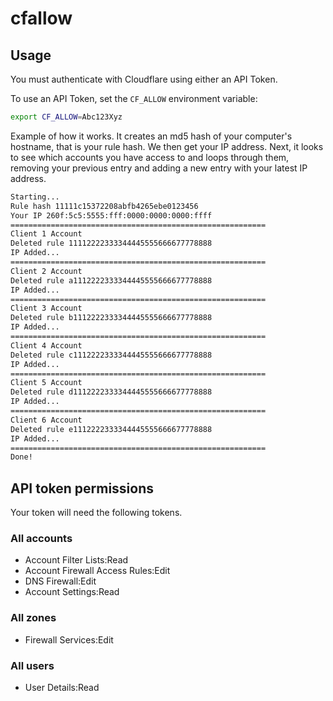 # cfallow

## Usage

You must authenticate with Cloudflare using either an API Token.

To use an API Token, set the `CF_ALLOW` environment variable:

```bash
export CF_ALLOW=Abc123Xyz
```

Example of how it works. It creates an md5 hash of your computer's hostname,
that is your rule hash. We then get your IP address. Next, it looks to see
which accounts you have access to and loops through them, removing your
previous entry and adding a new entry with your latest IP address.

```bash
Starting...
Rule hash 11111c15372208abfb4265ebe0123456
Your IP 260f:5c5:5555:fff:0000:0000:0000:ffff
=========================================================
Client 1 Account
Deleted rule 11112222333344445555666677778888
IP Added...
=========================================================
Client 2 Account
Deleted rule a1112222333344445555666677778888
IP Added...
=========================================================
Client 3 Account
Deleted rule b1112222333344445555666677778888
IP Added...
=========================================================
Client 4 Account
Deleted rule c1112222333344445555666677778888
IP Added...
=========================================================
Client 5 Account
Deleted rule d1112222333344445555666677778888
IP Added...
=========================================================
Client 6 Account
Deleted rule e1112222333344445555666677778888
IP Added...
=========================================================
Done!
```

## API token permissions

Your token will need the following tokens.

### All accounts

* Account Filter Lists:Read
* Account Firewall Access Rules:Edit
* DNS Firewall:Edit
* Account Settings:Read

### All zones

* Firewall Services:Edit

### All users

* User Details:Read
